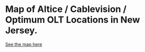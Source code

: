 # Map of Altice / Cablevision / Optimum OLT Locations in New Jersey.

[See the map here](https://www.bobcat00.com/olt/nj/olt.html)
